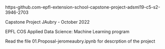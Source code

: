 https-github.com-epfl-extension-school-capstone-project-adsml19-c5-s2-3946-2703

Capstone Project JAubry - October 2022

EPFL COS Applied Data Science: Machine Learning program 

Read the file 01.Proposal-jeromeaubry.ipynb for descrption of the project
